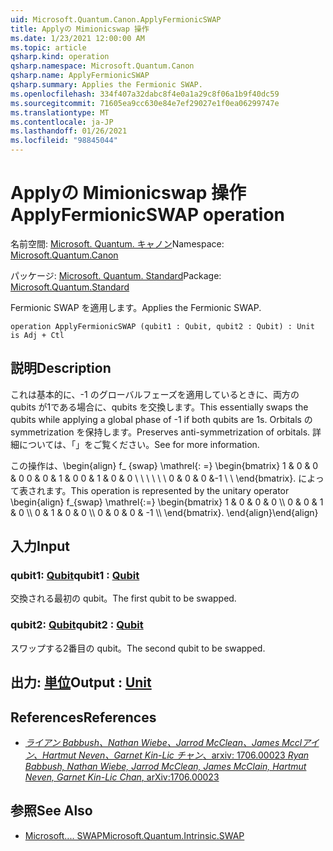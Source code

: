 ```yaml
---
uid: Microsoft.Quantum.Canon.ApplyFermionicSWAP
title: Applyの Mimionicswap 操作
ms.date: 1/23/2021 12:00:00 AM
ms.topic: article
qsharp.kind: operation
qsharp.namespace: Microsoft.Quantum.Canon
qsharp.name: ApplyFermionicSWAP
qsharp.summary: Applies the Fermionic SWAP.
ms.openlocfilehash: 334f407a32dabc8f4e0a1a29c8f06a1b9f40dc59
ms.sourcegitcommit: 71605ea9cc630e84e7ef29027e1f0ea06299747e
ms.translationtype: MT
ms.contentlocale: ja-JP
ms.lasthandoff: 01/26/2021
ms.locfileid: "98845044"
---
```

# <a name="applyfermionicswap-operation"></a><span data-ttu-id="33c99-102">Applyの Mimionicswap 操作</span><span class="sxs-lookup"><span data-stu-id="33c99-102">ApplyFermionicSWAP operation</span></span>

<span data-ttu-id="33c99-103">名前空間: [Microsoft. Quantum. キャノン](xref:Microsoft.Quantum.Canon)</span><span class="sxs-lookup"><span data-stu-id="33c99-103">Namespace: [Microsoft.Quantum.Canon](xref:Microsoft.Quantum.Canon)</span></span>

<span data-ttu-id="33c99-104">パッケージ: [Microsoft. Quantum. Standard](https://nuget.org/packages/Microsoft.Quantum.Standard)</span><span class="sxs-lookup"><span data-stu-id="33c99-104">Package: [Microsoft.Quantum.Standard](https://nuget.org/packages/Microsoft.Quantum.Standard)</span></span>


<span data-ttu-id="33c99-105">Fermionic SWAP を適用します。</span><span class="sxs-lookup"><span data-stu-id="33c99-105">Applies the Fermionic SWAP.</span></span>

```qsharp
operation ApplyFermionicSWAP (qubit1 : Qubit, qubit2 : Qubit) : Unit is Adj + Ctl
```


## <a name="description"></a><span data-ttu-id="33c99-106">説明</span><span class="sxs-lookup"><span data-stu-id="33c99-106">Description</span></span>

<span data-ttu-id="33c99-107">これは基本的に、-1 のグローバルフェーズを適用しているときに、両方の qubits が1である場合に、qubits を交換します。</span><span class="sxs-lookup"><span data-stu-id="33c99-107">This essentially swaps the qubits while applying a global phase of -1 if both qubits are 1s.</span></span> <span data-ttu-id="33c99-108">Orbitals の symmetrization を保持します。</span><span class="sxs-lookup"><span data-stu-id="33c99-108">Preserves anti-symmetrization of orbitals.</span></span>
<span data-ttu-id="33c99-109">詳細については、「」をご覧ください。</span><span class="sxs-lookup"><span data-stu-id="33c99-109">See  for more information.</span></span>

<span data-ttu-id="33c99-110">この操作は、\begin{align} f_ {swap} \mathrel{: =} \begin{bmatrix} 1 & 0 & 0 & 0 0 & 0 & 1 & 0 0 & 1 & 0 & 0 \\ \\ \\ \\ \\ \\ 0 & 0 & 0 &-1 \\ \\ \end{bmatrix}. によって表されます。</span><span class="sxs-lookup"><span data-stu-id="33c99-110">This operation is represented by the unitary operator \begin{align} f_{swap} \mathrel{:=} \begin{bmatrix} 1 & 0 & 0 & 0 \\\\ 0 & 0 & 1 & 0 \\\\ 0 & 1 & 0 & 0 \\\\ 0 & 0 & 0 & -1 \\\\ \end{bmatrix}.</span></span>
<span data-ttu-id="33c99-111">\end{align}</span><span class="sxs-lookup"><span data-stu-id="33c99-111">\end{align}</span></span>

## <a name="input"></a><span data-ttu-id="33c99-112">入力</span><span class="sxs-lookup"><span data-stu-id="33c99-112">Input</span></span>

### <a name="qubit1--qubit"></a><span data-ttu-id="33c99-113">qubit1: [Qubit](xref:microsoft.quantum.lang-ref.qubit)</span><span class="sxs-lookup"><span data-stu-id="33c99-113">qubit1 : [Qubit](xref:microsoft.quantum.lang-ref.qubit)</span></span>

<span data-ttu-id="33c99-114">交換される最初の qubit。</span><span class="sxs-lookup"><span data-stu-id="33c99-114">The first qubit to be swapped.</span></span>


### <a name="qubit2--qubit"></a><span data-ttu-id="33c99-115">qubit2: [Qubit](xref:microsoft.quantum.lang-ref.qubit)</span><span class="sxs-lookup"><span data-stu-id="33c99-115">qubit2 : [Qubit](xref:microsoft.quantum.lang-ref.qubit)</span></span>

<span data-ttu-id="33c99-116">スワップする2番目の qubit。</span><span class="sxs-lookup"><span data-stu-id="33c99-116">The second qubit to be swapped.</span></span>



## <a name="output--unit"></a><span data-ttu-id="33c99-117">出力: [単位](xref:microsoft.quantum.lang-ref.unit)</span><span class="sxs-lookup"><span data-stu-id="33c99-117">Output : [Unit](xref:microsoft.quantum.lang-ref.unit)</span></span>



## <a name="references"></a><span data-ttu-id="33c99-118">References</span><span class="sxs-lookup"><span data-stu-id="33c99-118">References</span></span>

- [<span data-ttu-id="33c99-119">*ライアン Babbush、Nathan Wiebe、Jarrod McClean、James Mcclアイン、Hartmut Neven、Garnet Kin-Lic チャン*、arxiv: 1706.00023</span><span class="sxs-lookup"><span data-stu-id="33c99-119"> *Ryan Babbush, Nathan Wiebe, Jarrod McClean, James McClain, Hartmut Neven, Garnet Kin-Lic Chan*, arXiv:1706.00023 </span></span>](https://arxiv.org/pdf/1706.00023.pdf)

## <a name="see-also"></a><span data-ttu-id="33c99-120">参照</span><span class="sxs-lookup"><span data-stu-id="33c99-120">See Also</span></span>

- [<span data-ttu-id="33c99-121">Microsoft.... SWAP</span><span class="sxs-lookup"><span data-stu-id="33c99-121">Microsoft.Quantum.Intrinsic.SWAP</span></span>](xref:Microsoft.Quantum.Intrinsic.SWAP)